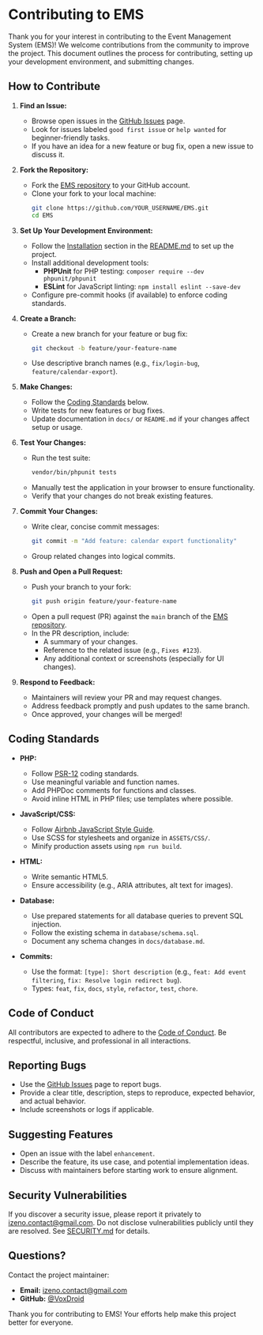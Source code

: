 # Contributing to EMS

Thank you for your interest in contributing to the Event Management System (EMS)! We welcome contributions from the community to improve the project. This document outlines the process for contributing, setting up your development environment, and submitting changes.

## How to Contribute

1. **Find an Issue:**
   - Browse open issues in the [GitHub Issues](https://github.com/VoxDroid/Event-Management-System/issues) page.
   - Look for issues labeled `good first issue` or `help wanted` for beginner-friendly tasks.
   - If you have an idea for a new feature or bug fix, open a new issue to discuss it.

2. **Fork the Repository:**
   - Fork the [EMS repository](https://github.com/VoxDroid/EMS) to your GitHub account.
   - Clone your fork to your local machine:
     ```bash
     git clone https://github.com/YOUR_USERNAME/EMS.git
     cd EMS
     ```

3. **Set Up Your Development Environment:**
   - Follow the [Installation](#installation) section in the [README.md](README.md) to set up the project.
   - Install additional development tools:
     - **PHPUnit** for PHP testing: `composer require --dev phpunit/phpunit`
     - **ESLint** for JavaScript linting: `npm install eslint --save-dev`
   - Configure pre-commit hooks (if available) to enforce coding standards.

4. **Create a Branch:**
   - Create a new branch for your feature or bug fix:
     ```bash
     git checkout -b feature/your-feature-name
     ```
   - Use descriptive branch names (e.g., `fix/login-bug`, `feature/calendar-export`).

5. **Make Changes:**
   - Follow the [Coding Standards](#coding-standards) below.
   - Write tests for new features or bug fixes.
   - Update documentation in `docs/` or `README.md` if your changes affect setup or usage.

6. **Test Your Changes:**
   - Run the test suite:
     ```bash
     vendor/bin/phpunit tests
     ```
   - Manually test the application in your browser to ensure functionality.
   - Verify that your changes do not break existing features.

7. **Commit Your Changes:**
   - Write clear, concise commit messages:
     ```bash
     git commit -m "Add feature: calendar export functionality"
     ```
   - Group related changes into logical commits.

8. **Push and Open a Pull Request:**
   - Push your branch to your fork:
     ```bash
     git push origin feature/your-feature-name
     ```
   - Open a pull request (PR) against the `main` branch of the [EMS repository](https://github.com/VoxDroid/EMS).
   - In the PR description, include:
     - A summary of your changes.
     - Reference to the related issue (e.g., `Fixes #123`).
     - Any additional context or screenshots (especially for UI changes).

9. **Respond to Feedback:**
   - Maintainers will review your PR and may request changes.
   - Address feedback promptly and push updates to the same branch.
   - Once approved, your changes will be merged!

## Coding Standards

- **PHP:**
  - Follow [PSR-12](https://www.php-fig.org/psr/psr-12/) coding standards.
  - Use meaningful variable and function names.
  - Add PHPDoc comments for functions and classes.
  - Avoid inline HTML in PHP files; use templates where possible.

- **JavaScript/CSS:**
  - Follow [Airbnb JavaScript Style Guide](https://github.com/airbnb/javascript).
  - Use SCSS for stylesheets and organize in `ASSETS/CSS/`.
  - Minify production assets using `npm run build`.

- **HTML:**
  - Write semantic HTML5.
  - Ensure accessibility (e.g., ARIA attributes, alt text for images).

- **Database:**
  - Use prepared statements for all database queries to prevent SQL injection.
  - Follow the existing schema in `database/schema.sql`.
  - Document any schema changes in `docs/database.md`.

- **Commits:**
  - Use the format: `[type]: Short description` (e.g., `feat: Add event filtering`, `fix: Resolve login redirect bug`).
  - Types: `feat`, `fix`, `docs`, `style`, `refactor`, `test`, `chore`.

## Code of Conduct

All contributors are expected to adhere to the [Code of Conduct](CODE_OF_CONDUCT.md). Be respectful, inclusive, and professional in all interactions.

## Reporting Bugs

- Use the [GitHub Issues](https://github.com/VoxDroid/Event-Management-System/issues) page to report bugs.
- Provide a clear title, description, steps to reproduce, expected behavior, and actual behavior.
- Include screenshots or logs if applicable.

## Suggesting Features

- Open an issue with the label `enhancement`.
- Describe the feature, its use case, and potential implementation ideas.
- Discuss with maintainers before starting work to ensure alignment.

## Security Vulnerabilities

If you discover a security issue, please report it privately to [izeno.contact@gmail.com](mailto:izeno.contact@gmail.com). Do not disclose vulnerabilities publicly until they are resolved. See [SECURITY.md](SECURITY.md) for details.

## Questions?

Contact the project maintainer:

- **Email:** [izeno.contact@gmail.com](mailto:izeno.contact@gmail.com)
- **GitHub:** [@VoxDroid](https://github.com/VoxDroid)

Thank you for contributing to EMS! Your efforts help make this project better for everyone.